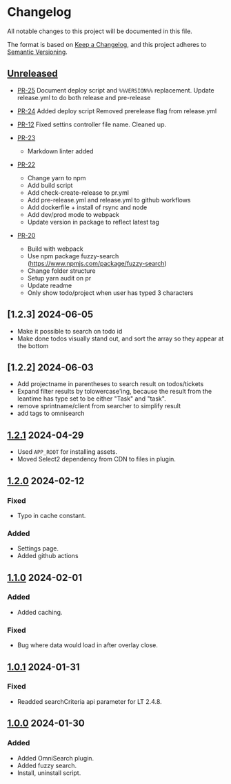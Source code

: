 # Changelog

All notable changes to this project will be documented in this file.

The format is based on [Keep a Changelog](https://keepachangelog.com/en/1.0.0/),
and this project adheres to [Semantic Versioning](https://semver.org/spec/v2.0.0.html).

## [Unreleased]

* [PR-25](https://github.com/ITK-Leantime/leantime-omnisearch/pull/25)
  Document deploy script and `%%VERSION%%` replacement.
  Update release.yml to do both release and pre-release

* [PR-24](https://github.com/ITK-Leantime/leantime-omnisearch/pull/24)
  Added deploy script
  Removed prerelease flag from release.yml
* [PR-12](https://github.com/ITK-Leantime/leantime-omnisearch/pull/12)
  Fixed settins controller file name. Cleaned up.
* [PR-23](https://github.com/ITK-Leantime/leantime-omnisearch/pull/23)
  * Markdown linter added

* [PR-22](https://github.com/ITK-Leantime/leantime-omnisearch/pull/22)
  * Change yarn to npm
  * Add build script
  * Add check-create-release to pr.yml
  * Add pre-release.yml and release.yml to github workflows
  * Add dockerfile + install of rsync and node
  * Add dev/prod mode to webpack
  * Update version in package to reflect latest tag

* [PR-20](https://github.com/ITK-Leantime/leantime-omnisearch/pull/20)
  * Build with webpack
  * Use npm package fuzzy-search (<https://www.npmjs.com/package/fuzzy-search>)
  * Change folder structure
  * Setup yarn audit on pr
  * Update readme
  * Only show todo/project when user has typed 3 characters

## [1.2.3] 2024-06-05

* Make it possible to search on todo id
* Make done todos visually stand out, and sort the array so they appear at the bottom

## [1.2.2] 2024-06-03

* Add projectname in parentheses to search result on todos/tickets
* Expand filter results by tolowercase'ing, because the result from the leantime has type set to be either "Task" and "task".
* remove sprintname/client from searcher to simplify result
* add tags to omnisearch

## [1.2.1] 2024-04-29

* Used `APP_ROOT` for installing assets.
* Moved Select2 dependency from CDN to files in plugin.

## [1.2.0] 2024-02-12

### Fixed

* Typo in cache constant.

### Added

* Settings page.
* Added github actions

## [1.1.0] 2024-02-01

### Added

* Added caching.

### Fixed

* Bug where data would load in after overlay close.

## [1.0.1] 2024-01-31

### Fixed

* Readded searchCriteria api parameter for LT 2.4.8.

## [1.0.0] 2024-01-30

### Added

* Added OmniSearch plugin.
* Added fuzzy search.
* Install, uninstall script.

[Unreleased]: https://github.com/ITK-Leantime/leantime-omnisearch/compare/1.2.1...HEAD
[1.2.1]: https://github.com/ITK-Leantime/leantime-omnisearch/compare/1.2.0...1.2.1
[1.2.0]: https://github.com/ITK-Leantime/leantime-omnisearch/compare/1.1.0...1.2.0
[1.1.0]: https://github.com/ITK-Leantime/leantime-omnisearch/compare/1.0.1...1.1.0
[1.0.1]: https://github.com/ITK-Leantime/leantime-omnisearch/compare/1.0.0...1.0.1
[1.0.0]: https://github.com/ITK-Leantime/leantime-omnisearch/releases/tag/1.0.0
